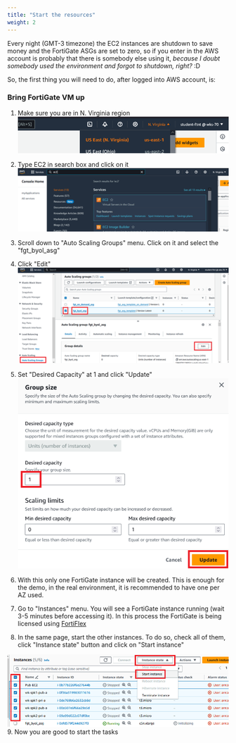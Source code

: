 ```yaml
---
title: "Start the resources"
weight: 2
---
```


Every night (GMT-3 timezone) the EC2 instances are shutdown to save money and the FortiGate ASGs are set to zero, so if you enter in the AWS account is probably that there is somebody else using it, *because I doubt somebody used the environment and forgot to shutdown, right?* :D

So, the first thing you will need to do, after logged into AWS account, is:

### Bring FortiGate VM up
1. Make sure you are in N. Virginia region
![3 image1](3_image1.png)

2. Type EC2 in search box and click on it
![3 image2](3_image2.png)

3. Scroll down to "Auto Scaling Groups" menu. Click on it and select the "fgt_byol_asg"
4. Click "Edit"
![3 image3](3_image3.png)

5. Set "Desired Capacity" at 1 and click "Update"
![3 image4](3_image4.png)

6. With this only one FortiGate instance will be created. This is enough for the demo, in the real environment, it is recommended to have one per AZ used.
7. Go to "Instances" menu. You will see a FortiGate instance running (wait 3-5 minutes before accessing it). In this process the FortiGate is being licensed using [FortiFlex](https://www.fortinet.com/products/fortiflex)  
8. In the same page, start the other instances. To do so, check all of them, click "Instance state" button and click on "Start instance"

![3 image5](3_image5.png)
9. Now you are good to start the tasks